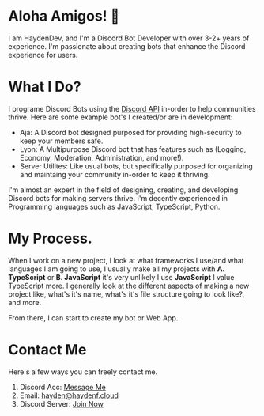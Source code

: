 # Aloha Amigos! 👋

I am HaydenDev, and I'm a Discord Bot Developer with over 3-2+ years of experience. I'm passionate about creating bots that enhance the Discord experience for users.

# What I Do?

I programe Discord Bots using the [Discord API](https://discord.dev) in-order to help communities thrive. Here are some example bot's I created/or are in development:
- Aja: A Discord bot designed purposed for providing high-security to keep your members safe.
- Lyon: A Multipurpose Discord bot that has features such as (Logging, Economy, Moderation, Administration, and more!).
- Server Utilites: Like usual bots, but specifically purposed for organizing and maintaing your community in-order to keep it thriving.

I'm almost an expert in the field of designing, creating, and developing Discord bots for making servers thrive. I'm decently experienced in Programming languages such as JavaScript, TypeScript, Python.

# My Process.

When I work on a new project, I look at what frameworks I use/and what languages I am going to use, I usually make all my projects with **A. TypeScript** or **B. JavaScript** it's very unlikely I use **JavaScript** I value TypeScript more. I generally look at the different aspects of making a new project like, what's it's name, what's it's file structure going to look like?, and more.

From there, I can start to create my bot or Web App.

# Contact Me

Here's a few ways you can freely contact me.

1. Discord Acc: [Message Me](https://www.discord.com/users/622903645268344835)
2. Email: hayden@haydenf.cloud
3. Discord Server: [Join Now](https://discord.gg/qUXsDgej)
